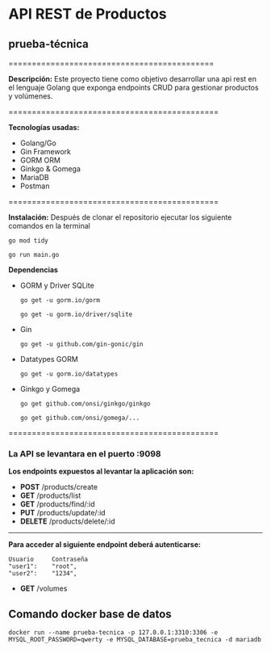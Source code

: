 # API REST de Productos

## prueba-técnica

============================================

**Descripción:** Este proyecto tiene como objetivo desarrollar una api rest en el lenguaje Golang que exponga endpoints CRUD para gestionar productos y volúmenes.

=============================================

**Tecnologías usadas:**

- Golang/Go
- Gin Framework
- GORM ORM
- Ginkgo & Gomega
- MariaDB
- Postman

=============================================

**Instalación:** Después de clonar el repositorio ejecutar los siguiente comandos en la terminal

`go mod tidy`

`go run main.go`

**Dependencias**

- GORM y Driver SQLite

  `go get -u gorm.io/gorm`

  `go get -u gorm.io/driver/sqlite`
- Gin

  `go get -u github.com/gin-gonic/gin`
- Datatypes GORM

  `go get -u gorm.io/datatypes`
- Ginkgo y Gomega

  `go get github.com/onsi/ginkgo/ginkgo`

  `go get github.com/onsi/gomega/...`

=============================================

### La API se levantara en el puerto :9098

**Los endpoints expuestos al levantar la aplicación son:**

- **POST** /products/create
- **GET** /products/list
- **GET** /products/find/:id
- **PUT** /products/update/:id
- **DELETE** /products/delete/:id

---

**Para acceder al siguiente endpoint deberá autenticarse:**

    Usuario     Contraseña
    "user1":    "root",
    "user2":    "1234",

- **GET** /volumes

## Comando docker base de datos

```
docker run --name prueba-tecnica -p 127.0.0.1:3310:3306 -e MYSQL_ROOT_PASSWORD=qwerty -e MYSQL_DATABASE=prueba_tecnica -d mariadb
```
